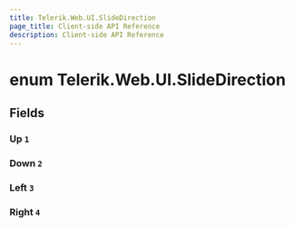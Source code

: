 ```yaml
---
title: Telerik.Web.UI.SlideDirection
page_title: Client-side API Reference
description: Client-side API Reference
---
```


# enum Telerik.Web.UI.SlideDirection

## Fields

### Up `1`

### Down `2`

### Left `3`

### Right `4`


